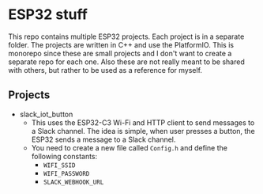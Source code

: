 # ESP32 stuff

This repo contains multiple ESP32 projects. Each project is in a separate folder. The projects are written in C++ and use the PlatformIO.
This is monorepo since these are small projects and I don't want to create a separate repo for each one. Also these are not really meant to be shared with others, but rather to be used as a reference for myself.

## Projects

- slack_iot_button
  - This uses the ESP32-C3 Wi-Fi and HTTP client to send messages to a Slack channel. The idea is simple, when user presses a button, the ESP32 sends a message to a Slack channel.
  - You need to create a new file called `Config.h` and define the following constants:
    - `WIFI_SSID`
    - `WIFI_PASSWORD`
    - `SLACK_WEBHOOK_URL`
